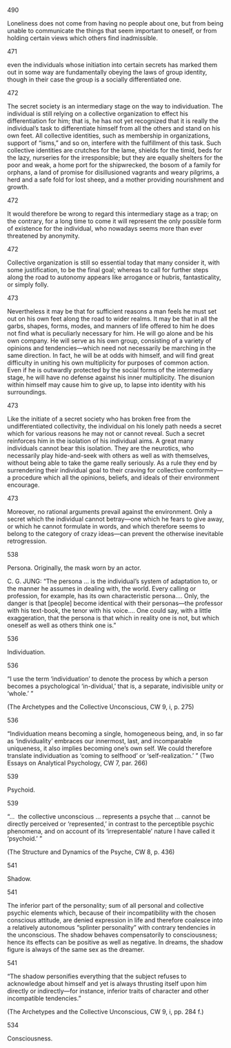 490

Loneliness does not come from having no people about one, but from being unable to communicate the things that seem important to oneself, or from holding certain views which others find inadmissible.

471

even the individuals whose initiation into certain secrets has marked them out in some way are fundamentally obeying the laws of group identity, though in their case the group is a socially differentiated one.

472

The secret society is an intermediary stage on the way to individuation. The individual is still relying on a collective organization to effect his differentiation for him; that is, he has not yet recognized that it is really the individual’s task to differentiate himself from all the others and stand on his own feet. All collective identities, such as membership in organizations, support of “isms,” and so on, interfere with the fulfillment of this task. Such collective identities are crutches for the lame, shields for the timid, beds for the lazy, nurseries for the irresponsible; but they are equally shelters for the poor and weak, a home port for the shipwrecked, the bosom of a family for orphans, a land of promise for disillusioned vagrants and weary pilgrims, a herd and a safe fold for lost sheep, and a mother providing nourishment and growth.

472

It would therefore be wrong to regard this intermediary stage as a trap; on the contrary, for a long time to come it will represent the only possible form of existence for the individual, who nowadays seems more than ever threatened by anonymity.

472

Collective organization is still so essential today that many consider it, with some justification, to be the final goal; whereas to call for further steps along the road to autonomy appears like arrogance or hubris, fantasticality, or simply folly.

473

Nevertheless it may be that for sufficient reasons a man feels he must set out on his own feet along the road to wider realms. It may be that in all the garbs, shapes, forms, modes, and manners of life offered to him he does not find what is peculiarly necessary for him. He will go alone and be his own company. He will serve as his own group, consisting of a variety of opinions and tendencies—which need not necessarily be marching in the same direction. In fact, he will be at odds with himself, and will find great difficulty in uniting his own multiplicity for purposes of common action. Even if he is outwardly protected by the social forms of the intermediary stage, he will have no defense against his inner multiplicity. The disunion within himself may cause him to give up, to lapse into identity with his surroundings.

473

Like the initiate of a secret society who has broken free from the undifferentiated collectivity, the individual on his lonely path needs a secret which for various reasons he may not or cannot reveal. Such a secret reinforces him in the isolation of his individual aims. A great many individuals cannot bear this isolation. They are the neurotics, who necessarily play hide-and-seek with others as well as with themselves, without being able to take the game really seriously. As a rule they end by surrendering their individual goal to their craving for collective conformity—a procedure which all the opinions, beliefs, and ideals of their environment encourage.

473

Moreover, no rational arguments prevail against the environment. Only a secret which the individual cannot betray—one which he fears to give away, or which he cannot formulate in words, and which therefore seems to belong to the category of crazy ideas—can prevent the otherwise inevitable retrogression.

538

Persona. Originally, the mask worn by an actor.

C. G. JUNG: “The persona … is the individual’s system of adaptation to, or the manner he assumes in dealing with, the world. Every calling or profession, for example, has its own characteristic persona.… Only, the danger is that [people] become identical with their personas—the professor with his text-book, the tenor with his voice.… One could say, with a little exaggeration, that the persona is that which in reality one is not, but which oneself as well as others think one is.”

536

Individuation.

536

“I use the term ‘individuation’ to denote the process by which a person becomes a psychological ‘in-dividual,’ that is, a separate, indivisible unity or ‘whole.’ ”

(The Archetypes and the Collective Unconscious, CW 9, i, p. 275)

536

“Individuation means becoming a single, homogeneous being, and, in so far as ‘individuality’ embraces our innermost, last, and incomparable uniqueness, it also implies becoming one’s own self. We could therefore translate individuation as ‘coming to selfhood’ or ‘self-realization.’ ” (Two Essays on Analytical Psychology, CW 7, par. 266)

539

Psychoid.

539

“…  the collective unconscious … represents a psyche that … cannot be directly perceived or ‘represented,’ in contrast to the perceptible psychic phenomena, and on account of its ‘irrepresentable’ nature I have called it ‘psychoid.’ ”

(The Structure and Dynamics of the Psyche, CW 8, p. 436)

541

Shadow.

541

The inferior part of the personality; sum of all personal and collective psychic elements which, because of their incompatibility with the chosen conscious attitude, are denied expression in life and therefore coalesce into a relatively autonomous “splinter personality” with contrary tendencies in the unconscious. The shadow behaves compensatorily to consciousness; hence its effects can be positive as well as negative. In dreams, the shadow figure is always of the same sex as the dreamer.

541

“The shadow personifies everything that the subject refuses to acknowledge about himself and yet is always thrusting itself upon him directly or indirectly—for instance, inferior traits of character and other incompatible tendencies.”

(The Archetypes and the Collective Unconscious, CW 9, i, pp. 284 f.)

534

Consciousness.